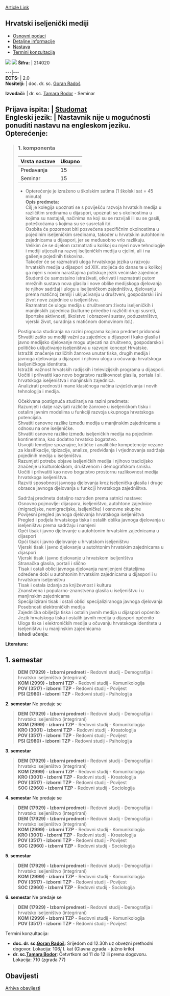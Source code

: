 [Article Link](https://www.fhs.hr/predmet/him)

## Hrvatski iseljenički mediji
  * [Osnovni podaci](https://www.fhs.hr/predmet/him#v1id-523748_408540_1_0 "Osnovni podaci")
  * [Detaljne informacije](https://www.fhs.hr/predmet/him#v1id-523748_408540_1_1 "Detaljne informacije")
  * [Nastava](https://www.fhs.hr/predmet/him#v1id-523748_408540_1_2 "Nastava")
  * [Termini konzultacija](https://www.fhs.hr/predmet/him#v1id-523748_408540_1_3 "Termini konzultacija")


[![](https://www.fhs.hr/img/flags/gif/hr.gif)](https://www.fhs.hr/predmet/him) [![](https://www.fhs.hr/img/flags/gif/gb.gif)](https://www.fhs.hr/en/course/cem)
**Šifra:** |  214020  
  
---|---  
**ECTS:** |  2.0   
**Nositelji:** |  doc. dr. sc. [Goran Radoš](https://www.fhs.hr/djelatnik/goran.rados)   
  
**Izvođači:** |  dr. sc. [Tamara Bodor](https://www.fhs.hr/djelatnik/tamara.bodor) - Seminar  
  
**Prijava ispita:** |  [Studomat](http://www.isvu.hr/studomat)  
**Engleski jezik:** |  Nastavnik nije u mogućnosti ponuditi nastavu na engleskom jeziku.   
**Opterećenje:**  
---  
> ### 1. komponenta
> | Vrsta nastave | Ukupno  
> ---|---  
> Predavanja | 15  
> Seminar | 15  
> * Opterećenje je izraženo u školskim satima (1 školski sat = 45 minuta)   
**Opis predmeta:**  
> Cilj je kolegija upoznati se s poviješću razvoja hrvatskih medija u različitim sredinama u dijaspori, upoznati se s okolnostima u kojima su nastajali, načinima na koji su se razvijali ili su se gasili, poteškoćama s kojima su se susretali itd.   
>  Osobita će pozornost biti posvećena specifičnim okolnostima u pojedinim iseljeničkim sredinama, također u hrvatskim autohtonim zajednicama u dijaspori, jer se međusobno vrlo razlikuju.   
>  Velikim će se dijelom razmatrati u kolikoj su mjeri nove tehnologije i mediji utjecali na razvoj iseljeničkih medija u cjelini, ali i na gašenje pojedinih tiskovina.   
>  Također će se razmatrati uloga hrvatskoga jezika u razvoju hrvatskih medija u dijaspori od XIX. stoljeća do danas te u kolikoj ga mjeri s novim naraštajima potiskuje jezik većinske zajednice.  
>  Studenti će samostalno istraživati, otkrivati i razmatrati putom mrežnih sustava nova glasila i nove oblike medijskoga djelovanja te njihov sadržaj i ulogu u iseljeničkom zajedništvu, djelovanju prema matičnoj zemlji i uključivanju u društveni, gospodarski i ini život nove zajednice u iseljeništvu.   
>  Razmatrat će ulogu medija u društvenom životu iseljeničkih i manjinskih zajednica (kulturne priredbe i različiti drugi susreti, športske aktivnosti, školstvo i obrazovni sustav, poduzetništvo, vjerski život, suradnja s matičnom domovinom itd.).  
>    
>  Postignuća studiranja na razini programa kojima predmet pridonosi:   
>  Shvatiti zašto su mediji važni za zajednice u dijaspori i kako glasila i javno medijsko djelovanje mogu utjecati na društveno, gospodarsko i političko uključivanje iseljeništva u razvojni koncept Hrvatske.  
>  Istražiti značenje različitih žanrova unutar tiska, drugih medija i javnoga djelovanja u dijaspori i njihovu ulogu u očuvanju hrvatskoga iseljeničkoga identiteta.  
>  Istražiti važnost hrvatskih radijskih i televizijskih programa u dijaspori.  
>  Uočiti i prihvatiti kao novo bogatstvo razlikovnost glasila, portala i sl. hrvatskoga iseljeništva i manjinskih zajednica.  
>  Analizirati prednosti i mane klasičnoga načina izvješćivanja i novih tehnologija i medija.  
>    
>  Očekivana postignuća studiranja na razini predmeta:   
>  Razumjeti i dalje razvijati različite žanrove u iseljeničkom tisku i ostalim javnim modelima u funkciji razvoja ukupnoga hrvatskoga potencijala.  
>  Shvatiti osnovne razlike između medija u manjinskim zajednicama u odnosu na one iseljeničke.  
>  Shvatiti osnovne razlike između iseljeničkih medija na pojedinim kontinentima, kao dodatno hrvatsko bogatstvo.  
>  Usvojiti temeljne spoznajne, kritičke i analitičke kompetencije vezane za klasifikacije, tipizacije, analize, predviđanja i vrjednovanja sadržaja pojedinih medija u iseljeništvu.  
>  Razumjeti potrebu objave iseljeničkih medija i njihovo tradicijsko značenje u kulturološkom, društvenom i demografskom smislu.  
>  Uočiti i prihvatiti kao novo bogatstvo prostornu razlikovnost medija hrvatskoga iseljeništva.  
>  Razviti sposobnost javnoga djelovanja kroz iseljenička glasila i druge obrasce javnoga djelovanja u funkciji hrvatskoga zajedništva.  
>    
>  Sadržaj predmeta detaljno razrađen prema satnici nastave:  
>  Osnovno pojmovlje: dijaspora, iseljeništvo, autohtone zajednice (migracijske, nemigracijske, iseljeničke) i osnovne skupine  
>  Povijesni pregled javnoga djelovanja hrvatskoga iseljeništva  
>  Pregled i podjela hrvatskoga tiska i ostalih oblika javnoga djelovanja u iseljeništvu prema sadržaju i namjeni  
>  Opći tisak i javno djelovanje u autohtonim hrvatskim zajednicama u dijaspori  
>  Opći tisak i javno djelovanje u hrvatskom iseljeništvu  
>  Vjerski tisak i javno djelovanje u autohtonim hrvatskim zajednicama u dijaspori  
>  Vjerski tisak i javno djelovanje u hrvatskom iseljeništvu  
>  Stranačka glasila, portali i slično  
>  Tisak i ostali oblici javnoga djelovanja namijenjeni čitateljima određene dobi u autohtonim hrvatskim zajednicama u dijaspori i u hrvatskom iseljeništvu  
>  Tisak i ostala izdanja za književnost i kulturu  
>  Znanstvena i popularno-znanstvena glasila u iseljeništvu i u manjinskim zajednicama  
>  Specijalizirani tisak i ostali oblici specijaliziranoga javnoga djelovanja  
>  Posebnosti elektroničkih medija  
>  Zajednička obilježja tiska i ostalih javnih medija u dijaspori općenito  
>  Jezik hrvatskoga tiska i ostalih javnih medija u dijaspori općenito  
>  Uloga tiska i elektroničkih medija u očuvanju hrvatskoga identiteta u iseljeništvu i u manjinskim zajednicama  
**Ishodi učenja:**  

  
**Literatura:**  

  
**1. semestar**  
---  
> **DEM (17929) - Izborni predmeti** - Redovni studij - Demografija i hrvatsko iseljeništvo (integrirani)  
>  **KOM (2999) - izborni TZP** - Redovni studij - Komunikologija  
>  **POV (3517) - izborni TZP** - Redovni studij - Povijest  
>  **PSI (2980) - izborni TZP** - Redovni studij - Psihologija  
>   
  
**2. semestar** Ne predaje se  
> **DEM (17929) - Izborni predmeti** - Redovni studij - Demografija i hrvatsko iseljeništvo (integrirani)  
>  **KOM (2999) - izborni TZP** - Redovni studij - Komunikologija  
>  **KRO (3001) - izborni TZP** - Redovni studij - Kroatologija  
>  **POV (3517) - izborni TZP** - Redovni studij - Povijest  
>  **PSI (2980) - izborni TZP** - Redovni studij - Psihologija  
>   
  
**3. semestar**  
> **DEM (17929) - Izborni predmeti** - Redovni studij - Demografija i hrvatsko iseljeništvo (integrirani)  
>  **KOM (2999) - izborni TZP** - Redovni studij - Komunikologija  
>  **KRO (3001) - izborni TZP** - Redovni studij - Kroatologija  
>  **POV (3517) - izborni TZP** - Redovni studij - Povijest  
>  **SOC (2960) - izborni TZP** - Redovni studij - Sociologija  
>   
  
**4. semestar** Ne predaje se  
> **DEM (17929) - Izborni predmeti** - Redovni studij - Demografija i hrvatsko iseljeništvo (integrirani)  
>  **DEM (17929) - Izborni predmeti** - Redovni studij - Demografija i hrvatsko iseljeništvo (integrirani)  
>  **KOM (2999) - izborni TZP** - Redovni studij - Komunikologija  
>  **KRO (3001) - izborni TZP** - Redovni studij - Kroatologija  
>  **POV (3517) - izborni TZP** - Redovni studij - Povijest  
>  **SOC (2960) - izborni TZP** - Redovni studij - Sociologija  
>   
  
**5. semestar**  
> **DEM (17929) - Izborni predmeti** - Redovni studij - Demografija i hrvatsko iseljeništvo (integrirani)  
>  **KOM (2999) - izborni TZP** - Redovni studij - Komunikologija  
>  **POV (3517) - izborni TZP** - Redovni studij - Povijest  
>  **SOC (2960) - izborni TZP** - Redovni studij - Sociologija  
>   
  
**6. semestar** Ne predaje se  
> **DEM (17929) - Izborni predmeti** - Redovni studij - Demografija i hrvatsko iseljeništvo (integrirani)  
>  **KOM (2999) - izborni TZP** - Redovni studij - Komunikologija  
>  **POV (3517) - izborni TZP** - Redovni studij - Povijest  
>   
Termini konzultacija: 
  * **doc. dr. sc.[Goran Radoš](https://www.fhs.hr/djelatnik/goran.rados)**: 
Srijedom od 12.30h uz obvezni prethodni dogovor.
Lokacija: 106/ I. kat (Glavna zgrada - južno krilo) 
  * **dr. sc.[Tamara Bodor](https://www.fhs.hr/djelatnik/tamara.bodor)**: 
Četvrtkom od 11 do 12 ili prema dogovoru.
Lokacija: 710 (zgrada 77) 


## Obavijesti
[Arhiva obavijesti](https://www.fhs.hr/predmet/him?@=21cej#news_119956 "Arhiva obavijesti")
